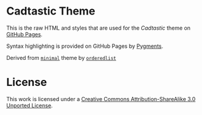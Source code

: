 # Cadtastic Theme

This is the raw HTML and styles that are used for the *Cadtastic* theme on [GitHub Pages](http://pages.github.com/).

Syntax highlighting is provided on GitHub Pages by [Pygments](http://pygments.org).

Derived from [`minimal`](https://github.com/orderedlist/minimal) theme by [`orderedlist`](https://github.com/orderedlist/)

# License

This work is licensed under a [Creative Commons Attribution-ShareAlike 3.0 Unported License](http://creativecommons.org/licenses/by-sa/3.0/).
